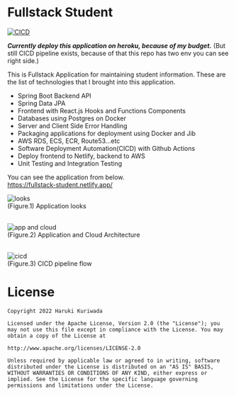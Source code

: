 # Fullstack Student
[![CICD](https://github.com/kuri-sun/fullstack_student/actions/workflows/deploy.yml/badge.svg?branch=master)](https://github.com/kuri-sun/fullstack_student/actions/workflows/deploy.yml)

***Currently deploy this application on heroku, because of my budget.***
(But still CICD pipeline exists, because of that this repo has two env you can see right side.)

This is Fullstack Application for maintaining student information.
These are the list of technologies that I brought into this application.
 - Spring Boot Backend API
 - Spring Data JPA
 - Frontend with React.js Hooks and Functions Components
 - Databases using Postgres on Docker
 - Server and Client Side Error Handling
 - Packaging applications for deployment using Docker and Jib
 - AWS RDS, ECS, ECR, Route53...etc
 - Software Deployment Automation(CICD) with Github Actions
 - Deploy frontend to Netlify, backend to AWS
 - Unit Testing and Integration Testing

You can see the application from below. <br/>
https://fullstack-student.netlify.app/  <br/> 

<img src="https://user-images.githubusercontent.com/62743644/175753658-674cb7eb-68ad-4ef5-bb67-5e9b152e4739.png" alt="looks"/> <br/>
(Figure.1) Application looks <br/><br/> 

<img src="https://user-images.githubusercontent.com/62743644/175755021-b1ba7e45-3f4a-4cf1-8e3f-6b668100702f.jpeg" alt="app and cloud"/>  <br/>
(Figure.2) Application and Cloud Architecture <br/><br/> 

<img src="https://user-images.githubusercontent.com/62743644/175754999-247d12b5-bae1-4aa2-81ea-ce8f01c1dec1.jpeg" alt="cicd"/> <br/>
(Figure.3) CICD pipeline flow <br/>

# License

    Copyright 2022 Haruki Kuriwada

    Licensed under the Apache License, Version 2.0 (the "License"); you may not use this file except in compliance with the License. You may obtain a copy of the License at

    http://www.apache.org/licenses/LICENSE-2.0

    Unless required by applicable law or agreed to in writing, software distributed under the License is distributed on an "AS IS" BASIS, WITHOUT WARRANTIES OR CONDITIONS OF ANY KIND, either express or implied. See the License for the specific language governing permissions and limitations under the License.
